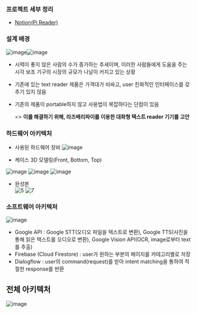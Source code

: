 ### 프로젝트 세부 정리
- [Notion(Pi Reader)](https://accidental-methane-ebf.notion.site/Pi-Reader-fb214c31161b497bba833411a7e776be)


### 설계 배경

![image](https://user-images.githubusercontent.com/62270427/122679111-8d86a800-d224-11eb-9d8d-d3fa19f0ba96.png)![image](https://user-images.githubusercontent.com/62270427/122679079-64feae00-d224-11eb-8afd-74f4c413ca36.png)

- 시력이 좋지 않은 사람의 수가 증가하는 추세이며, 이러한 사람들에게 도움을 주는 시각 보조 기구의 시장의 규모가 나날이 커지고 있는 상황
- 기존에 있는 text reader 제품은 가격대가 비싸고, user 친화적인 인터페이스를 갖추기 있지 않음
- 기존의 제품이 portable하지 않고 사용법이 복잡하다는 단점이 있음

   => **이를 해결하기 위해, 라즈베리파이를 이용한 대화형 텍스트 reader 기기를 고안**


### 하드웨어 아키텍처
- 사용된 하드웨어 장비
![image](https://user-images.githubusercontent.com/62270427/122680061-7e095e00-d228-11eb-97d9-63f330c252fe.png)

- 케이스 3D 모델링(Front, Bottom, Top)

![image](https://user-images.githubusercontent.com/62270427/122679615-88c2f380-d226-11eb-9143-fba98484607a.png)   ![image](https://user-images.githubusercontent.com/62270427/122679616-8a8cb700-d226-11eb-8631-41723eaf0ad8.png)   ![image](https://user-images.githubusercontent.com/62270427/122679623-8cef1100-d226-11eb-8b65-602ea53af854.png)

- 완성본 <br> ![5](https://github.com/SungHyun627/Capstone_Design_Project/assets/62270427/60caef7c-1dce-4e18-b560-813afaa78e17)       ![7](https://github.com/SungHyun627/Capstone_Design_Project/assets/62270427/a8bc1e89-92cb-4399-962b-2c2c35a11473)


### 소프트웨어 아키텍처
![image](https://user-images.githubusercontent.com/62270427/122680151-d04a7f00-d228-11eb-9066-3872fcf761a4.png)

- Google API : Google STT(오디오 파일을 텍스트로 변환), Google TTS(사진을 통해 읽은 텍스트를 오디오로 변환), Google Vision API(OCR, image로부터 text를 추출)
- Firebase (Cloud Firestore) : user가 원하는 부분의 페이지를 카테고리별로 저장
- Dialogflow : user의 command(request)를 받아 intent matching을 통하여 적절한 response를 반환


## 전체 아키텍처

![image](https://user-images.githubusercontent.com/62270427/122679985-1b17c700-d228-11eb-9f8c-6e2fff2160cd.png)
